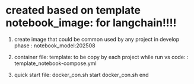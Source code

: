 # created based on template notebook_image: for langchain!!!!


1. create image that could be common used by any project in develop phase
: notebook_model:202508

2. container file: template: to be copy by each project while run vs code:
: template_notebook-compose.yml

3. quick start file:
docker_con.sh start
docker_con.sh end
